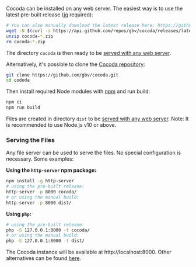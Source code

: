 Cocoda can be installed on any web server. The easiest way is to use the latest pre-built release ([jq](https://stedolan.github.io/jq/) required):

```bash
# You can also manually download the latest release here: https://github.com/gbv/cocoda/releases/latest
wget -N $(curl -s https://api.github.com/repos/gbv/cocoda/releases/latest | jq -r '.assets[].browser_download_url')
unzip cocoda-*.zip
rm cocoda-*.zip
```

The directory `cocoda` is then ready to be [served with any web server](#serving-the-files).

Alternatively, it's possible to clone the [Cocoda repository](https://github.com/gbv/cocoda):

```bash
git clone https://github.com/gbv/cocoda.git
cd cododa
```

Then install required Node modules with [npm](https://www.npmjs.com/get-npm) and run build:

```bash
npm ci
npm run build
```

Files are created in directory `dist` to be [served with any web server](#serving-the-files). Note: It is recommended to use Node.js v10 or above.

### Serving the Files

Any file server can be used to serve the files. No special configuration is necessary. Some examples:

**Using the `http-server` npm package:**
```bash
npm install -g http-server
# using the pre-built release:
http-server -p 8000 cocoda/
# or using the manual build:
http-server -p 8000 dist/
```

**Using `php`:**
```bash
# using the pre-built release:
php -S 127.0.0.1:8000 -t cocoda/
# or using the manual build:
php -S 127.0.0.1:8000 -t dist/
```

The Cocoda instance will be available at http://localhost:8000. Other alternatives can be found [here](https://gist.github.com/willurd/5720255).
